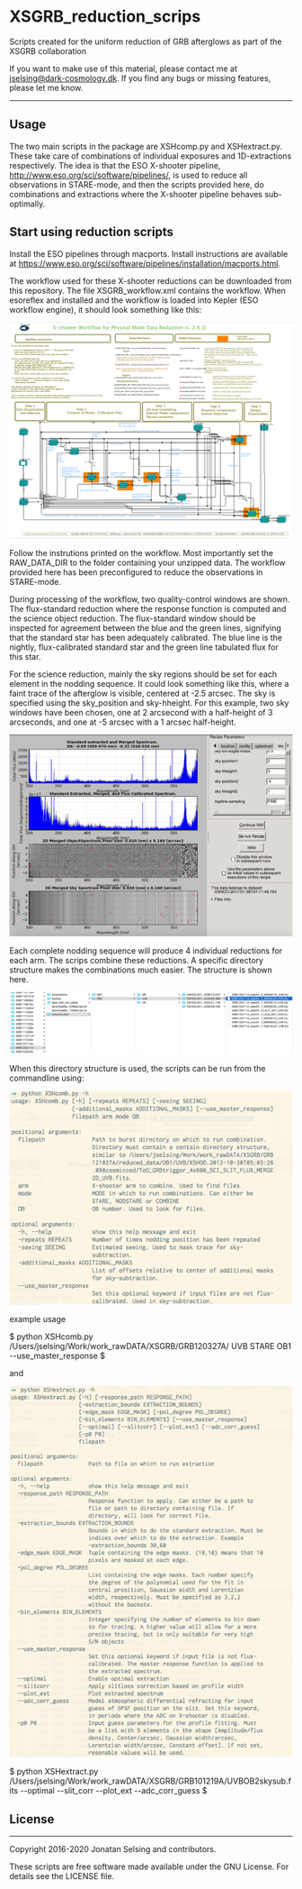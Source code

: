 # XSGRB_reduction_scrips
Scripts created for the uniform reduction of GRB afterglows as part of the XSGRB collaboration

If you want to make use of this material, please contact me at jselsing@dark-cosmology.dk. If you find any bugs or missing features, please let me know.

-------
## Usage


The two main scripts in the package are XSHcomp.py and XSHextract.py. These take care of combinations of individual exposures and 1D-extractions respectively. The idea is that the ESO X-shooter pipeline, http://www.eso.org/sci/software/pipelines/, is used to reduce all observations in STARE-mode, and then the scripts provided here, do combinations and extractions where the X-shooter pipeline behaves sub-optimally. 

## Start using reduction scripts

Install the ESO pipelines through macports. Install instructions are available at https://www.eso.org/sci/software/pipelines/installation/macports.html.

The workflow used for these X-shooter reductions can be downloaded from this repository. The file XSGRB_workflow.xml contains the workflow. When esoreflex and installed and the workflow is loaded into Kepler (ESO workflow engine), it should look something like this:

![alt tag](docs/figs/esoreflex.png)

Follow the instrutions printed on the workflow. Most importantly set the RAW_DATA_DIR to the folder containing your unzipped data. The workflow provided here has been preconfigured to reduce the observations in STARE-mode. 


During processing of the workflow, two quality-control windows are shown. The flux-standard reduction where the response function is computed and the science object reduction. The flux-standard window should be inspected for agreement between the blue and the green lines, signifying that the standard star has been adequately calibrated. The blue line is the nightly, flux-calibrated standard star and the green line tabulated flux for this star. 

For the science reduction, mainly the sky regions should be set for each element in the nodding sequence. It could look something like this, where a faint trace of the afterglow is visible, centered at -2.5 arcsec. The sky is specified using the sky_position and sky-hheight. For this example, two sky windows have been chosen, one at 2 arcsecond with a half-height of 3 arcseconds, and one at -5 arcsec with a 1 arcsec half-height.

![alt tag](docs/figs/sky_sub.png)



Each complete nodding sequence will produce 4 individual reductions for each arm. The scrips combine these reductions. A specific directory structure makes the combinations much easier. The structure is shown here.

![alt tag](docs/figs/dir_struct.png)

When this directory structure is used, the scripts can be run from the commandline using:

![alt tag](docs/figs/XSHcomb.png)

example usage

$
python XSHcomb.py /Users/jselsing/Work/work_rawDATA/XSGRB/GRB120327A/ UVB STARE OB1 --use_master_response
$

and 

![alt tag](docs/figs/XSHextract.png)

$
python XSHextract.py /Users/jselsing/Work/work_rawDATA/XSGRB/GRB101219A/UVBOB2skysub.fits  --optimal --slit_corr --plot_ext --adc_corr_guess
$

## License
-------

Copyright 2016-2020 Jonatan Selsing and contributors.

These scripts are free software made available under the GNU License. For details see
the LICENSE file.
